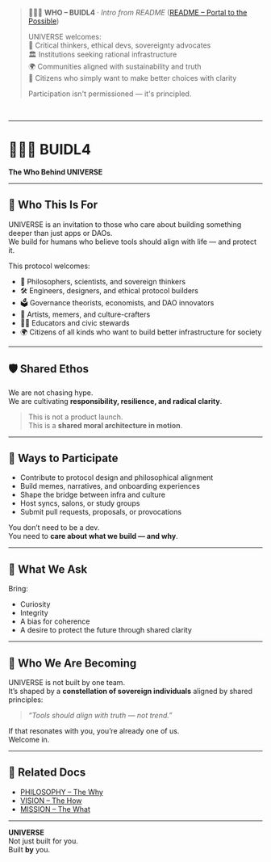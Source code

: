 > 🧑‍🤝‍🧑 **WHO – BUIDL4** · _Intro from README_ ([README – Portal to the Possible](../README.md#🧑‍🤝‍🧑-buidl4--the-who))  
>  
> UNIVERSE welcomes:  
> 🧠 Critical thinkers, ethical devs, sovereignty advocates  
> 🏛 Institutions seeking rational infrastructure  
> 🌍 Communities aligned with sustainability and truth  
> 🤝 Citizens who simply want to make better choices with clarity  
>  
> Participation isn't permissioned — it's principled.

<br>

---

# 🧑‍🤝‍🧑 BUIDL4  
**The Who Behind UNIVERSE**

---

## 👥 Who This Is For

UNIVERSE is an invitation to those who care about building something deeper than just apps or DAOs.  
We build for humans who believe tools should align with life — and protect it.

This protocol welcomes:

- 🧠 Philosophers, scientists, and sovereign thinkers  
- 🛠️ Engineers, designers, and ethical protocol builders  
- 🗳️ Governance theorists, economists, and DAO innovators  
- 🎨 Artists, memers, and culture-crafters  
- 🧑‍🏫 Educators and civic stewards  
- 🌍 Citizens of all kinds who want to build better infrastructure for society

---

## 🛡️ Shared Ethos

We are not chasing hype.  
We are cultivating **responsibility, resilience, and radical clarity**.

> This is not a product launch.  
> This is a **shared moral architecture in motion**.

---

## 🚪 Ways to Participate

- Contribute to protocol design and philosophical alignment  
- Build memes, narratives, and onboarding experiences  
- Shape the bridge between infra and culture  
- Host syncs, salons, or study groups  
- Submit pull requests, proposals, or provocations

You don’t need to be a dev.  
You need to **care about what we build — and why**.

---

## 💬 What We Ask

Bring:
- Curiosity  
- Integrity  
- A bias for coherence  
- A desire to protect the future through shared clarity

---

## 🔁 Who We Are Becoming

UNIVERSE is not built by one team.  
It’s shaped by a **constellation of sovereign individuals** aligned by shared principles:

> _“Tools should align with truth — not trend.”_

If that resonates with you, you’re already one of us.  
Welcome in.

---

## 🧠 Related Docs

- [PHILOSOPHY – The Why](PHILOSOPHY.md)  
- [VISION – The How](VISION.md)  
- [MISSION – The What](MISSION.md)

---

**UNIVERSE**  
Not just built for you.  
Built **by** you.
